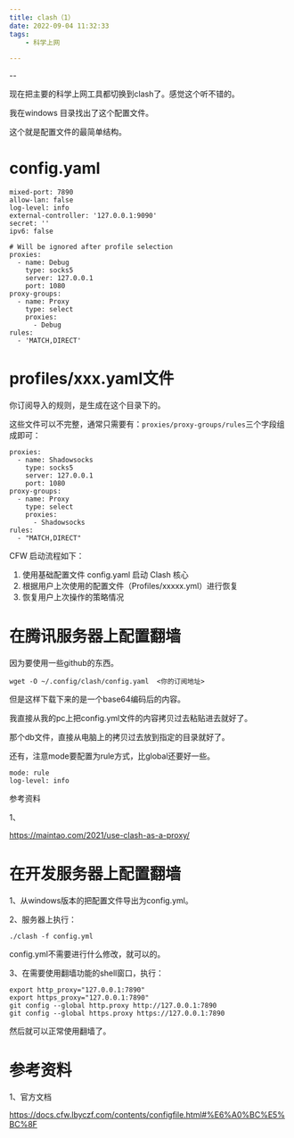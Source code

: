 ```yaml
---
title: clash（1）
date: 2022-09-04 11:32:33
tags:
	- 科学上网

---
```


--

现在把主要的科学上网工具都切换到clash了。感觉这个听不错的。

我在windows 目录找出了这个配置文件。

这个就是配置文件的最简单结构。

# config.yaml

```
mixed-port: 7890
allow-lan: false
log-level: info
external-controller: '127.0.0.1:9090'
secret: ''
ipv6: false

# Will be ignored after profile selection
proxies:
  - name: Debug
    type: socks5
    server: 127.0.0.1
    port: 1080
proxy-groups:
  - name: Proxy
    type: select
    proxies:
      - Debug
rules:
  - 'MATCH,DIRECT'

```

# profiles/xxx.yaml文件

你订阅导入的规则，是生成在这个目录下的。

这些文件可以不完整，通常只需要有：`proxies/proxy-groups/rules`三个字段组成即可：

```
proxies:
  - name: Shadowsocks
    type: socks5
    server: 127.0.0.1
    port: 1080
proxy-groups:
  - name: Proxy
    type: select
    proxies:
      - Shadowsocks
rules:
  - "MATCH,DIRECT"
```



CFW 启动流程如下：

1. 使用基础配置文件 config.yaml 启动 Clash 核心
2. 根据用户上次使用的配置文件（Profiles/xxxxx.yml）进行恢复
3. 恢复用户上次操作的策略情况

# 在腾讯服务器上配置翻墙

因为要使用一些github的东西。



```
wget -O ~/.config/clash/config.yaml  <你的订阅地址>
```

但是这样下载下来的是一个base64编码后的内容。

我直接从我的pc上把config.yml文件的内容拷贝过去粘贴进去就好了。

那个db文件，直接从电脑上的拷贝过去放到指定的目录就好了。

还有，注意mode要配置为rule方式，比global还要好一些。

```
mode: rule
log-level: info
```



参考资料

1、

https://maintao.com/2021/use-clash-as-a-proxy/

# 在开发服务器上配置翻墙

1、从windows版本的把配置文件导出为config.yml。

2、服务器上执行：

```
./clash -f config.yml
```

config.yml不需要进行什么修改，就可以的。

3、在需要使用翻墙功能的shell窗口，执行：

```
export http_proxy="127.0.0.1:7890"
export https_proxy="127.0.0.1:7890" 
git config --global http.proxy http://127.0.0.1:7890
git config --global https.proxy https://127.0.0.1:7890
```

然后就可以正常使用翻墙了。



# 参考资料

1、官方文档

https://docs.cfw.lbyczf.com/contents/configfile.html#%E6%A0%BC%E5%BC%8F